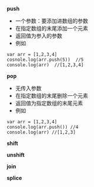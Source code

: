 **push** 
- 一个参数：要添加进数组的参数
- 在指定数组的末尾添加一个元素
- 返回值为参入的参数
- 例如
```
var arr = [1,2,3,4]
cosnole.log(arr.push(5))  //5
console.log(arr)  //[1,2,3,4]
```

**pop** 
- 无传入参数
- 在指定数组的末尾删除一个元素
- 返回值为指定数组的末尾元素
- 例如
```
var arr = [1,2,3,4]
console.log(arr.push()) //4
console.log(arr) //[1,2,3]
```

**shift** 


**unshift** 

**join** 

**splice** 
